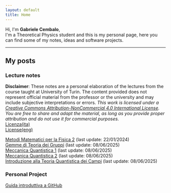 ```yaml
---
layout: default
title: Home
---
```


Hi, I'm **Gabriele Cembalo**, <br>
I'm a Theoretical Physics student and this is my personal page, here you can find some of my notes, ideas and software projects.

---

## My posts

### Lecture notes

**Disclaimer**: These notes are a personal elaboration of the lectures from the course taught at University of Turin. The content provided does not represent official material from the professor or the university and may include subjective interpretations or errors. *This work is licensed under a [Creative Commons Attribution-NonCommercial 4.0 International License](https://creativecommons.org/licenses/by-nc/4.0/). You are free to share and adapt the material, as long as you provide proper attribution and do not use it for commercial purposes.* <br>
[Licenza(ita)](./LICENSE(ita)) <br>
[License(eng)](./LICENSE(eng))

[Metodi Matematici per la Fisica 2](/assets/pdf/MMF2.pdf) (last update: 22/01/2024) <br>
[Gemme di Teoria dei Gruppi](/assets/pdf/GG.pdf) (last update: 08/06/2025) <br>
[Meccanica Quantistica 1](/assets/pdf/MQ1.pdf) (last update: 08/06/2025) <br>
[Meccanica Quantistica 2](/assets/pdf/MQ2.pdf) (last update: 08/06/2025) <br>
[Introduzione alla Teoria Quantistica dei Campi](/assets/pdf/IQFT.pdf) (last update: 08/06/2025) <br>

### Personal Project
[Guida introduttiva a GitHub](https://github.com/gCembalo/Guida-GitHub.git) <br>
